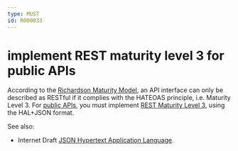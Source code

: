 ```yaml
---
type: MUST
id: R000033
---
```


# implement REST maturity level 3 for public APIs

According to the [Richardson Maturity Model](https://martinfowler.com/articles/richardsonMaturityModel.html), an API interface can only be described as RESTful if it complies with the HATEOAS principle, i.e. Maturity Level 3.
For [public APIs](../../010_core-principles/0030_api-scope.md), you must implement [REST Maturity Level 3](https://martinfowler.com/articles/richardsonMaturityModel.html#level3), using the HAL+JSON format.

See also:

- Internet Draft [JSON Hypertext Application Language](https://tools.ietf.org/html/draft-kelly-json-hal-08).
